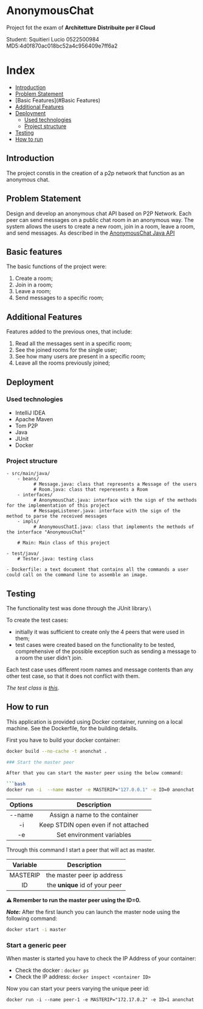 # AnonymousChat

Project fot the exam of **Architetture Distribuite per il Cloud**

Student: Squitieri Lucio 0522500984
MD5:4d0f870ac018bc52a4c956409e7ff6a2

# Index

* [Introduction](#Introduction)
* [Problem Statement](#Problem-Statement)
* [Basic Features](#Basic Features)
* [Additional Features](#Additional-Features)
* [Deployment](#Deployment)
    * [Used technologies](#Used-technologies)
    * [Project structure](#Project-structure)
* [Testing](#Testing)
* [How to run](#How-to-run)


## Introduction

The project constis in the creation of a p2p network that function as an anonymous chat.

## Problem Statement

Design and develop an anonymous chat API based on P2P Network. Each peer can send messages on a public chat room in an anonymous way. 
The system allows the users to create a new room, join in a room, leave a room, and send messages. As described in the
[AnonymousChat Java API](https://github.com/spagnuolocarmine/distributedsystems-unisa/blob/master/homework/AnonymousChat.java)

## Basic features
The basic functions of the project were:

1. Create a room;
2. Join in a room;
3. Leave a room;
4. Send messages to a specific room;

## Additional Features

Features added to the previous ones, that include:

1. Read all the messages sent in a specific room;
2. See the joined rooms for the single user;
3. See how many users are present in a specific room;
4. Leave all the rooms previously joined;

## Deployment

### Used technologies

- IntelliJ IDEA
- Apache Maven
- Tom P2P
- Java
- JUnit
- Docker

### Project structure

    - src/main/java/
	    - beans/
              # Message.java: class that represents a Message of the users
              # Room.java: class that reperesents a Room
	    - interfaces/
              # AnonymousChat.java: interface with the sign of the methods for the implementation of this project
              # MessageListener.java: interface with the sign of the method to parse the received messages
        - impls/
              # AnonymousChatI.java: class that implements the methods of the interface "AnonymousChat"
	    
        # Main: Main class of this project

    - test/java/
        # Tester.java: testing class

    - Dockerfile: a text document that contains all the commands a user could call on the command line to assemble an image.

## Testing

The functionality test was done through the JUnit library.\

To create the test cases:

- initially it was sufficient to create only the 4 peers that were used in them;
- test cases were created based on the functionality to be tested, comprehensive of the possible exception such as sending a message to a room the user didn't join.

Each test case uses different room names and message contents than any other test case, so that it does not conflict
with them.

*The test class is [this](./src/test/java/Tester.java)*.

## How to run

This application is provided using Docker container, running on a local machine. See the Dockerfile, for the building
details.

First you have to build your docker container:

```bash
docker build --no-cache -t anonchat .

### Start the master peer

After that you can start the master peer using the below command:

```bash
docker run -i  --name master -e MASTERIP="127.0.0.1" -e ID=0 anonchat
```

| Options |                   Description                    |
|:-------:|:------------------------------------------------:|
| --name  |          Assign a name to the container          |
|   -i    |       Keep STDIN open even if not attached       |
|   -e    |            Set environment variables             |

Through this command I start a peer that will act as master.

| Variable |          Description           |
|:--------:|:------------------------------:|
| MASTERIP |   the master peer ip address   |
|    ID    | the **unique** id of your peer |

**⚠️ Remember to run the master peer using the ID=0.**

**_Note:_** After the first launch you can launch the master node using the following command:

```bash
docker start -i master
```

### Start a generic peer

When master is started you have to check the IP Address of your container:

- Check the docker <container ID>: ```docker ps```
- Check the IP address: ```docker inspect <container ID>```

Now you can start your peers varying the unique peer id:

```
docker run -i --name peer-1 -e MASTERIP="172.17.0.2" -e ID=1 anonchat
```
